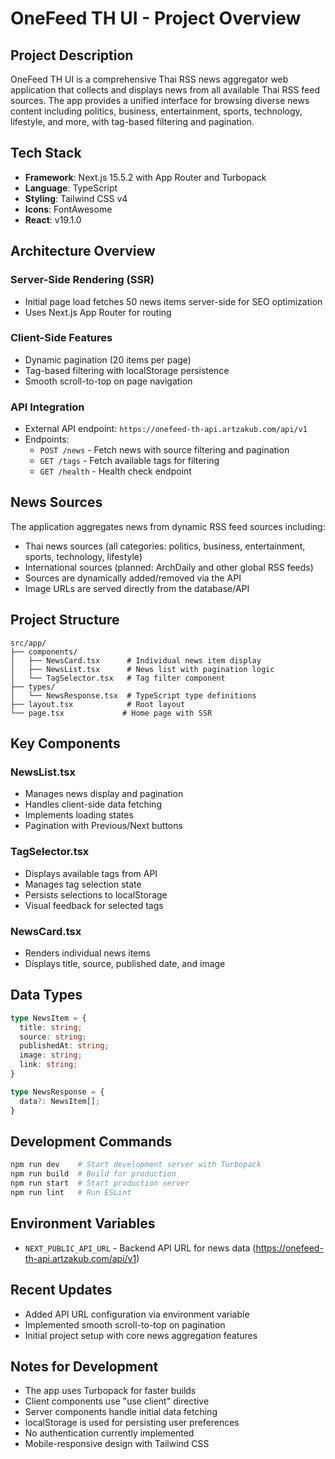 # OneFeed TH UI - Project Overview

## Project Description
OneFeed TH UI is a comprehensive Thai RSS news aggregator web application that collects and displays news from all available Thai RSS feed sources. The app provides a unified interface for browsing diverse news content including politics, business, entertainment, sports, technology, lifestyle, and more, with tag-based filtering and pagination.

## Tech Stack
- **Framework**: Next.js 15.5.2 with App Router and Turbopack
- **Language**: TypeScript
- **Styling**: Tailwind CSS v4
- **Icons**: FontAwesome
- **React**: v19.1.0

## Architecture Overview

### Server-Side Rendering (SSR)
- Initial page load fetches 50 news items server-side for SEO optimization
- Uses Next.js App Router for routing

### Client-Side Features
- Dynamic pagination (20 items per page)
- Tag-based filtering with localStorage persistence
- Smooth scroll-to-top on page navigation

### API Integration
- External API endpoint: `https://onefeed-th-api.artzakub.com/api/v1`
- Endpoints:
  - `POST /news` - Fetch news with source filtering and pagination
  - `GET /tags` - Fetch available tags for filtering
  - `GET /health` - Health check endpoint

## News Sources
The application aggregates news from dynamic RSS feed sources including:
- Thai news sources (all categories: politics, business, entertainment, sports, technology, lifestyle)
- International sources (planned: ArchDaily and other global RSS feeds)
- Sources are dynamically added/removed via the API
- Image URLs are served directly from the database/API

## Project Structure
```
src/app/
├── components/
│   ├── NewsCard.tsx      # Individual news item display
│   ├── NewsList.tsx      # News list with pagination logic
│   └── TagSelector.tsx   # Tag filter component
├── types/
│   └── NewsResponse.tsx  # TypeScript type definitions
├── layout.tsx            # Root layout
└── page.tsx             # Home page with SSR
```

## Key Components

### NewsList.tsx
- Manages news display and pagination
- Handles client-side data fetching
- Implements loading states
- Pagination with Previous/Next buttons

### TagSelector.tsx  
- Displays available tags from API
- Manages tag selection state
- Persists selections to localStorage
- Visual feedback for selected tags

### NewsCard.tsx
- Renders individual news items
- Displays title, source, published date, and image

## Data Types
```typescript
type NewsItem = {
  title: string;
  source: string;
  publishedAt: string;
  image: string;
  link: string;
}

type NewsResponse = {
  data?: NewsItem[];
}
```

## Development Commands
```bash
npm run dev    # Start development server with Turbopack
npm run build  # Build for production
npm run start  # Start production server
npm run lint   # Run ESLint
```

## Environment Variables
- `NEXT_PUBLIC_API_URL` - Backend API URL for news data (https://onefeed-th-api.artzakub.com/api/v1)

## Recent Updates
- Added API URL configuration via environment variable
- Implemented smooth scroll-to-top on pagination
- Initial project setup with core news aggregation features

## Notes for Development
- The app uses Turbopack for faster builds
- Client components use "use client" directive
- Server components handle initial data fetching
- localStorage is used for persisting user preferences
- No authentication currently implemented
- Mobile-responsive design with Tailwind CSS